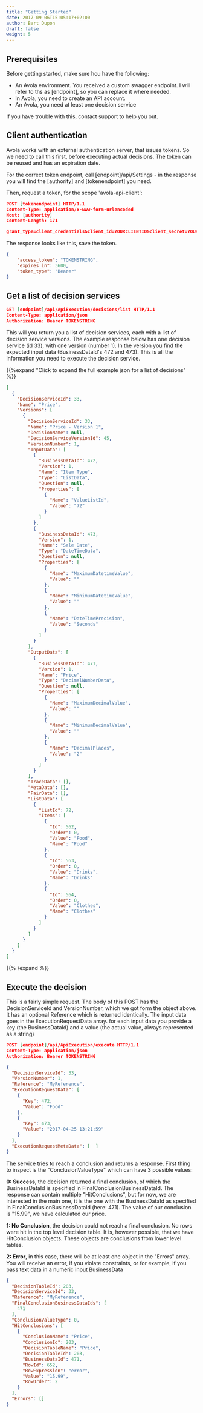 ```yaml
---
title: "Getting Started"
date: 2017-09-06T15:05:17+02:00
author: Bart Dupon
draft: false
weight: 5
---
```


## Prerequisites
Before getting started, make sure hou have the following:
  
* An Avola environment. You received a custom swagger endpoint. I will refer to ths as [endpoint], so you can replace it where needed.
* In Avola, you need to create an API account. 
* An Avola, you need at least one decision service

If you have trouble with this, contact support to help you out.

## Client authentication

Avola works with an external authentication server, that issues tokens. So we need to call this first, before executing actual decisions.
The token can be reused and has an expiration date.

For the correct token endpoint, call [endpoint]/api/Settings - in the response you will find the [authority] and [tokenendpoint] you need.

Then, request a token, for the scope 'avola-api-client':

```json
POST [tokenendpoint] HTTP/1.1
Content-Type: application/x-www-form-urlencoded
Host: [authority]
Content-Length: 171

grant_type=client_credentials&client_id=YOURCLIENTID&client_secret=YOURSECRET&scope=avola-api-client
```
The response looks like this, save the token.

```json 
{
    "access_token": "TOKENSTRING",
    "expires_in": 3600,
    "token_type": "Bearer"
}
```

## Get a list of decision services

```json
GET [endpoint]/api/ApiExecution/decisions/list HTTP/1.1
Content-Type: application/json
Authorization: Bearer TOKENSTRING
```

This will you return you a list of decision services, each with a list of decision service versions. The example response below has one decision service (id 33), with one version (number 1). In the version you find the expected input data (BusinessDataId's 472 and 473). This is all the information you need to execute the decision service.

{{%expand "Click to expand the full example json for a list of decisions" %}}
```json
[
  {
    "DecisionServiceId": 33,
    "Name": "Price",
    "Versions": [
      {
        "DecisionServiceId": 33,
        "Name": "Price - Version 1",
        "DecisionName": null,
        "DecisionServiceVersionId": 45,
        "VersionNumber": 1,
        "InputData": [
          {
            "BusinessDataId": 472,
            "Version": 1,
            "Name": "Item Type",
            "Type": "ListData",
            "Question": null,
            "Properties": [
              {
                "Name": "ValueListId",
                "Value": "72"
              }
            ]
          },
          {
            "BusinessDataId": 473,
            "Version": 1,
            "Name": "Sale Date",
            "Type": "DateTimeData",
            "Question": null,
            "Properties": [
              {
                "Name": "MaximumDatetimeValue",
                "Value": ""
              },
              {
                "Name": "MinimumDatetimeValue",
                "Value": ""
              },
              {
                "Name": "DateTimePrecision",
                "Value": "Seconds"
              }
            ]
          }
        ],
        "OutputData": [
          {
            "BusinessDataId": 471,
            "Version": 1,
            "Name": "Price",
            "Type": "DecimalNumberData",
            "Question": null,
            "Properties": [
              {
                "Name": "MaximumDecimalValue",
                "Value": ""
              },
              {
                "Name": "MinimumDecimalValue",
                "Value": ""
              },
              {
                "Name": "DecimalPlaces",
                "Value": "2"
              }
            ]
          }
        ],
        "TraceData": [],
        "MetaData": [],
        "PairData": [],
        "ListData": [
          {
            "ListId": 72,
            "Items": [
              {
                "Id": 562,
                "Order": 0,
                "Value": "Food",
                "Name": "Food"
              },
              {
                "Id": 563,
                "Order": 0,
                "Value": "Drinks",
                "Name": "Drinks"
              },
              {
                "Id": 564,
                "Order": 0,
                "Value": "Clothes",
                "Name": "Clothes"
              }
            ]
          }
        ]
      }
    ]
  }
]
```
{{% /expand %}}

## Execute the decision

This is a fairly simple request. The body of this POST has the DecisionServiceId and VersionNumber, which we got form the object above. It has an optional Reference which is returned identically.
The input data goes in the ExecutionRequestData array. for each input data you provide a key (the BusinessDataId) and a value (the actual value, always represented as a string)

```json
POST [endpoint]/api/ApiExecution/execute HTTP/1.1
Content-Type: application/json
Authorization: Bearer TOKENSTRING

{
  "DecisionServiceId": 33,
  "VersionNumber": 1,
  "Reference": "MyReference",
  "ExecutionRequestData": [
    {
      "Key": 472,
      "Value": "Food"
    },
    {
      "Key": 473,
      "Value": "2017-04-25 13:21:59"
    }
  ],
  "ExecutionRequestMetaData": [  ]
}
```

The service tries to reach a conclusion and returns a response. First thing to inspect is the "ConclusionValueType" which can have 3 possible values:

**0: Success**, the decision returned a final conclusion, of which the BusinessDataId is specified in FinalConclusionBusinessDataId.
The response can contain multiple "HitConclusions", but for now, we are interested in the main one, it is the one with the BusinessDataId as specified in FinalConclusionBusinessDataId (here: 471). The value of our conclusion is "15.99", we have calculated our price.

**1: No Conclusion**, the decision could not reach a final conclusion. No rows were hit in the top level decision table. It is, however possible, that we have HitConclusion objects. These objects are conclusions from lower level tables.

**2: Error**, in this case, there will be at least one object in the "Errors" array. You will receive an error, if you violate constraints, or for example, if you pass text data in a numeric input BusinessData

```json
{
  "DecisionTableId": 203,
  "DecisionServiceId": 33,
  "Reference": "MyReference",
  "FinalConclusionBusinessDataIds": [
    471
  ],
  "ConclusionValueType": 0,
  "HitConclusions": [
    {
      "ConclusionName": "Price",
      "ConclusionId": 203,
      "DecisionTableName": "Price",
      "DecisionTableId": 203,
      "BusinessDataId": 471,
      "RowId": 652,
      "RowExpression": "error",
      "Value": "15.99",
      "RowOrder": 2
    }
  ],
  "Errors": []
}
```
